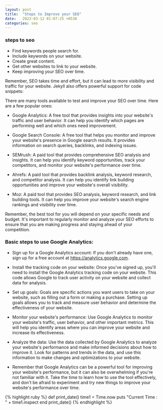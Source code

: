 ```yaml
---
layout: post
title:  "Steps to Improve your SEO"
date:   2023-03-12 01:07:25 +0530
categories: seo
---
```

### steps to seo
- Find keywords people search for.
- Include keywords on your website.
- Create great content.
- Get other websites to link to your website.
- Keep improving your SEO over time.

Remember, SEO takes time and effort, but it can lead to more visibility and traffic for your website.
Jekyll also offers powerful support for code snippets:

There are many tools available to test and improve your SEO over time. Here are a few popular ones:
- Google Analytics: A free tool that provides insights into your website's traffic and user behavior. It can help you identify which pages are performing well and which ones need improvement.

- Google Search Console: A free tool that helps you monitor and improve your website's presence in Google search results. It provides information on search queries, backlinks, and indexing issues.

- SEMrush: A paid tool that provides comprehensive SEO analysis and insights. It can help you identify keyword opportunities, track your competitors, and monitor your website's performance over time.

- Ahrefs: A paid tool that provides backlink analysis, keyword research, and competitor analysis. It can help you identify link building opportunities and improve your website's overall visibility.

- Moz: A paid tool that provides SEO analysis, keyword research, and link building tools. It can help you improve your website's search engine rankings and visibility over time.

Remember, the best tool for you will depend on your specific needs and budget. It's important to regularly monitor and analyze your SEO efforts to ensure that you are making progress and staying ahead of your competition.

### Basic steps to use Google Analytics:
- Sign up for a Google Analytics account: If you don't already have one, sign up for a free account at https://analytics.google.com.

- Install the tracking code on your website: Once you've signed up, you'll need to install the Google Analytics tracking code on your website. This code allows Google to track user activity on your website and collect data for analysis.

- Set up goals: Goals are specific actions you want users to take on your website, such as filling out a form or making a purchase. Setting up goals allows you to track and measure user behavior and determine the effectiveness of your website.

- Monitor your website's performance: Use Google Analytics to monitor your website's traffic, user behavior, and other important metrics. This will help you identify areas where you can improve your website and increase its effectiveness.

- Analyze the data: Use the data collected by Google Analytics to analyze your website's performance and make informed decisions about how to improve it. Look for patterns and trends in the data, and use this information to make changes and optimizations to your website.

- Remember that Google Analytics can be a powerful tool for improving your website's performance, but it can also be overwhelming if you're not familiar with it. Take the time to learn how to use the tool effectively, and don't be afraid to experiment and try new things to improve your website's performance over time.

{% highlight ruby %}
def print_date()
  time1 = Time.now
  puts "Current Time : " + time1.inspect
end
print_date()
{% endhighlight %}

